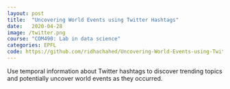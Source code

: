 ```yaml
---
layout: post
title:  "Uncovering World Events using Twitter Hashtags"
date:   2020-04-28
image: /twitter.png
course: "COM490: Lab in data science"
categories: EPFL
code: https://github.com/ridhachahed/Uncovering-World-Events-using-Twitter-Hashtags/blob/master/DSLab_homework-3.ipynb
---
```

Use temporal information about Twitter hashtags to discover trending topics and potentially uncover world events as they occurred.